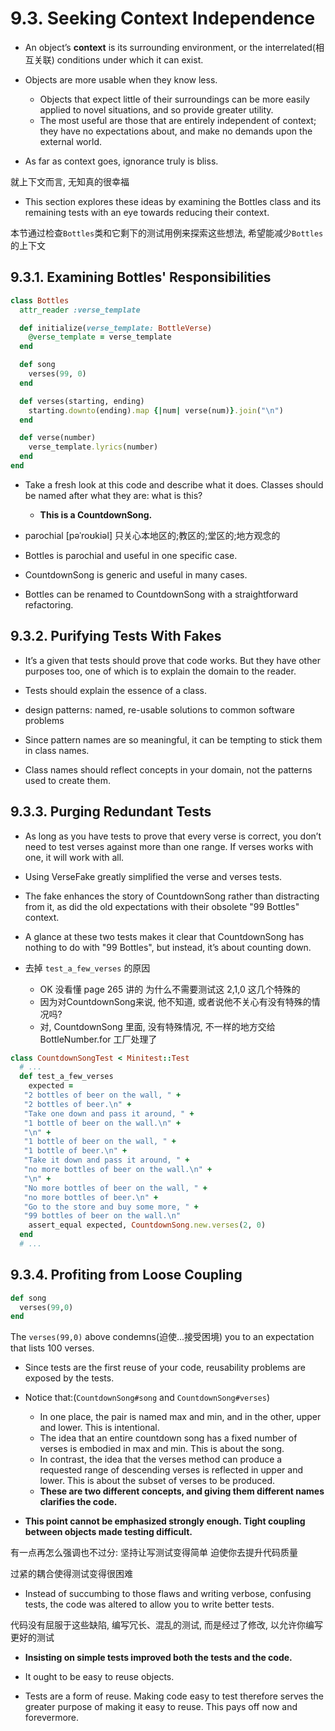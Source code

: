 # 9.3. Seeking Context Independence

+ An object’s **context** is its surrounding environment, or the interrelated(相互关联) conditions under which it can exist.

+ Objects are more usable when they know less.
    + Objects that expect little of their surroundings can be more easily applied to novel situations, and so provide greater utility.
    + The most useful are those that are entirely independent of context; they have no expectations about, and make no demands upon the external world.

+ As far as context goes, ignorance truly is bliss.

就上下文而言, 无知真的很幸福

+ This section explores these ideas by examining the Bottles class and its remaining tests with an eye towards reducing their context.

本节通过检查`Bottles`类和它剩下的测试用例来探索这些想法, 希望能减少`Bottles`的上下文

## 9.3.1. Examining Bottles' Responsibilities

```ruby
class Bottles
  attr_reader :verse_template

  def initialize(verse_template: BottleVerse)
    @verse_template = verse_template
  end

  def song
    verses(99, 0)
  end

  def verses(starting, ending)
    starting.downto(ending).map {|num| verse(num)}.join("\n")
  end

  def verse(number)
    verse_template.lyrics(number)
  end
end
```

+ Take a fresh look at this code and describe what it does. Classes should be named after what they are: what is this?
    + **This is a CountdownSong.**

+ parochial [pəˈroʊkiəl] 只关心本地区的;教区的;堂区的;地方观念的

+ Bottles is parochial and useful in one specific case.
+ CountdownSong is generic and useful in many cases.

+ Bottles can be renamed to CountdownSong with a straightforward refactoring.

## 9.3.2. Purifying Tests With Fakes

+ It’s a given that tests should prove that code works. But they have other purposes too, one of which is to explain the domain to the reader.

+ Tests should explain the essence of a class.

+ design patterns: named, re-usable solutions to common software problems

+ Since pattern names are so meaningful, it can be tempting to stick them in class names.

+ Class names should reflect concepts in your domain, not the patterns used to create them.

## 9.3.3. Purging Redundant Tests

+  As long as you have tests to prove that every verse is correct, you don’t need to test verses against more than one range. If verses works with one, it will work with all.

+ Using VerseFake greatly simplified the verse and verses tests.

+ The fake enhances the story of CountdownSong rather than distracting from it, as did the old expectations with their obsolete "99 Bottles" context.

+ A glance at these two tests makes it clear that CountdownSong has nothing to do with "99 Bottles", but instead, it’s about counting down.

+ 去掉 `test_a_few_verses` 的原因
    + OK 没看懂 page 265 讲的 为什么不需要测试这 2,1,0 这几个特殊的
    + 因为对CountdownSong来说, 他不知道, 或者说他不关心有没有特殊的情况吗?
    + 对, CountdownSong 里面, 没有特殊情况, 不一样的地方交给 BottleNumber.for 工厂处理了

```ruby
class CountdownSongTest < Minitest::Test
  # ...
  def test_a_few_verses
    expected =
   "2 bottles of beer on the wall, " +
   "2 bottles of beer.\n" +
   "Take one down and pass it around, " +
   "1 bottle of beer on the wall.\n" +
   "\n" +
   "1 bottle of beer on the wall, " +
   "1 bottle of beer.\n" +
   "Take it down and pass it around, " +
   "no more bottles of beer on the wall.\n" +
   "\n" +
   "No more bottles of beer on the wall, " +
   "no more bottles of beer.\n" +
   "Go to the store and buy some more, " +
   "99 bottles of beer on the wall.\n"
    assert_equal expected, CountdownSong.new.verses(2, 0)
  end
  # ...
```

## 9.3.4. Profiting from Loose Coupling

```ruby
def song
  verses(99,0)
end
```

The `verses(99,0)` above condemns(迫使...接受困境) you to an expectation that lists 100 verses.

+ Since tests are the first reuse of your code, reusability problems are exposed by the tests.

+ Notice that:(`CountdownSong#song` and `CountdownSong#verses`)
    + In one place, the pair is named max and min, and in the other, upper and lower. This is intentional.
    + The idea that an entire countdown song has a fixed number of verses is embodied in max and min. This is about the song.
    + In contrast, the idea that the verses method can produce a requested range of descending verses is reflected in upper and lower. This is about the subset of verses to be produced.
    + **These are two different concepts, and giving them different names clarifies the code.**

+ **This point cannot be emphasized strongly enough. Tight coupling between objects made testing difficult.**

有一点再怎么强调也不过分: 坚持让写测试变得简单 迫使你去提升代码质量

过紧的耦合使得测试变得很困难

+ Instead of succumbing to those flaws and writing verbose, confusing tests, the code was altered to allow you to write better tests.

代码没有屈服于这些缺陷, 编写冗长、混乱的测试, 而是经过了修改, 以允许你编写更好的测试

+ **Insisting on simple tests improved both the tests and the code.**

+ It ought to be easy to reuse objects.

+ Tests are a form of reuse. Making code easy to test therefore serves the greater purpose of making it easy to reuse. This pays off now and forevermore.
